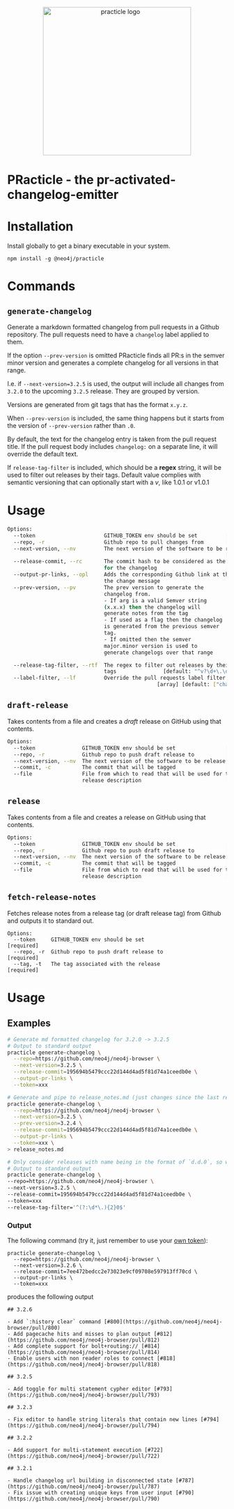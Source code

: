 <p align="center">
  <img src="https://i.imgur.com/KvrVHgB.png" width="340" alt="practicle logo">
</p>

# PRacticle - the pr-activated-changelog-emitter

# Installation

Install globally to get a binary executable in your system.

```
npm install -g @neo4j/practicle
```

# Commands

## `generate-changelog`

Generate a markdown formatted changelog from pull requests in a Github repository.
The pull requests need to have a `changelog` label applied to them.

If the option `--prev-version` is omitted PRacticle finds all PR:s in
the semver minor version and generates a complete changelog for all versions in that range.

I.e. if `--next-version=3.2.5` is used, the output will include all changes from `3.2.0` to the upcoming `3.2.5` release. They are grouped by version.

Versions are generated from git tags that has the format `x.y.z`.

When `--prev-version` is included, the same thing happens but it starts from the version of `--prev-version` rather than `.0`.

By default, the text for the changelog entry is taken from the pull request title. If the pull request body includes `changelog:` on a separate line, it will override the default text.

If `release-tag-filter` is included, which should be a **regex** string, it will be used to filter out releases by their tags. Default value complies with semantic versioning that can optionally start with a _v_, like 1.0.1 or v1.0.1

# Usage

```bash
Options:
  --token                      GITHUB_TOKEN env should be set         [required]
  --repo, -r                   Github repo to pull changes from       [required]
  --next-version, --nv         The next version of the software to be release
                                                                      [required]
  --release-commit, --rc       The commit hash to be considered as the release
                               for the changelog                      [required]
  --output-pr-links, --opl     Adds the corresponding Github link at the end of
                               the change message
  --prev-version, --pv         The prev version to generate the
                               changelog from.
                               - If arg is a valid Semver string
                               (x.x.x) then the changelog will
                               generate notes from the tag
                               - If used as a flag then the changelog
                               is generated from the previous semver
                               tag.
                               - If omitted then the semver
                               major.minor version is used to
                               generate changelogs over that range

  --release-tag-filter, --rtf  The regex to filter out releases by their release
                               tags               [default: "^v?\d+\.\d+\.\d+$"]
  --label-filter, --lf         Override the pull requests label filter
                                                [array] [default: ["changelog"]]
```

## `draft-release`

Takes contents from a file and creates a _draft_ release on GitHub using that contents.

```bash
Options:
  --token               GITHUB_TOKEN env should be set                [required]
  --repo, -r            Github repo to push draft release to          [required]
  --next-version, --nv  The next version of the software to be release[required]
  --commit, -c          The commit that will be tagged                [required]
  --file                File from which to read that will be used for the
                        release description                           [required]
```

## `release`

Takes contents from a file and creates a release on GitHub using that contents.

```bash
Options:
  --token               GITHUB_TOKEN env should be set                [required]
  --repo, -r            Github repo to push draft release to          [required]
  --next-version, --nv  The next version of the software to be release[required]
  --commit, -c          The commit that will be tagged                [required]
  --file                File from which to read that will be used for the
                        release description                           [required]
```

## `fetch-release-notes`

Fetches release notes from a release tag (or draft release tag) from Github and outputs it to standard out.

```
Options:
  --token     GITHUB_TOKEN env should be set                          [required]
  --repo, -r  Github repo to push draft release to                    [required]
  --tag, -t   The tag associated with the release                     [required]
```

# Usage

## Examples

```bash
# Generate md formatted changelog for 3.2.0 -> 3.2.5
# Output to standard output
practicle generate-changelog \
  --repo=https://github.com/neo4j/neo4j-browser \
  --next-version=3.2.5 \
  --release-commit=195694b5479ccc22d144d4ad5f81d74a1ceedb0e \
  --output-pr-links \
  --token=xxx
```

```bash
# Generate and pipe to release_notes.md (just changes since the last release)
practicle generate-changelog \
  --repo=https://github.com/neo4j/neo4j-browser \
  --next-version=3.2.5 \
  --prev-version=3.2.4 \
  --release-commit=195694b5479ccc22d144d4ad5f81d74a1ceedb0e \
  --output-pr-links \
  --token=xxx \
> release_notes.md
```

```bash
# Only consider releases with name being in the format of `d.d.0`, so where patch is 0
# Output to standard output
practicle generate-changelog \
--repo=https://github.com/neo4j/neo4j-browser \
--next-version=3.2.5 \
--release-commit=195694b5479ccc22d144d4ad5f81d74a1ceedb0e \
--token=xxx
--release-tag-filter='^(?:\d*\.){2}0$'
```

### Output

The following command (try it, just remember to use your [own token](https://github.com/settings/tokens)):

```
practicle generate-changelog \
  --repo=https://github.com/neo4j/neo4j-browser \
  --next-version=3.2.6 \
  --release-commit=7ee472bedcc2e73023e9cf09708e597913ff70cd \
  --output-pr-links \
  --token=xxx
```

produces the following output

```
## 3.2.6

- Add `:history clear` command [#800](https://github.com/neo4j/neo4j-browser/pull/800)
- Add pagecache hits and misses to plan output [#812](https://github.com/neo4j/neo4j-browser/pull/812)
- Add complete support for bolt+routing:// [#814](https://github.com/neo4j/neo4j-browser/pull/814)
- Enable users with non reader roles to connect [#818](https://github.com/neo4j/neo4j-browser/pull/818)

## 3.2.5

- Add toggle for multi statement cypher editor [#793](https://github.com/neo4j/neo4j-browser/pull/793)

## 3.2.3

- Fix editor to handle string literals that contain new lines [#794](https://github.com/neo4j/neo4j-browser/pull/794)

## 3.2.2

- Add support for multi-statement execution [#722](https://github.com/neo4j/neo4j-browser/pull/722)

## 3.2.1

- Handle changelog url building in disconnected state [#787](https://github.com/neo4j/neo4j-browser/pull/787)
- Fix issue with creating unique keys from user input [#790](https://github.com/neo4j/neo4j-browser/pull/790)
```
